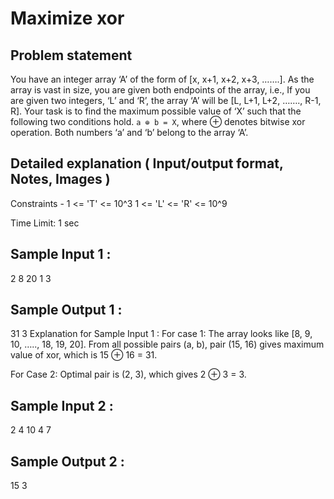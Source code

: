 ﻿# Maximize xor

## Problem statement
You have an integer array ‘A’ of the form of [x, x+1, x+2, x+3, …….]. As the array is vast in size, you are given both endpoints of the array, i.e., If you are given two integers, ‘L’ and ‘R’, the array ‘A’ will be [L, L+1, L+2, ……., R-1, R]. Your task is to find the maximum possible value of ‘X’ such that the following two conditions hold.
`a ⊕ b = X`, where ⊕ denotes bitwise xor operation.
Both numbers ‘a’ and ‘b’ belong to the array ‘A’.
## Detailed explanation ( Input/output format, Notes, Images )
Constraints -
1 <= 'T' <= 10^3
1 <= 'L' <= 'R' <= 10^9

Time Limit: 1 sec
## Sample Input 1 :
2
8 20
1 3
## Sample Output 1 :
31
3
Explanation for Sample Input 1 :
For case 1:
The array looks like [8, 9, 10, ….., 18, 19, 20]. From all possible pairs (a, b), pair (15, 16) gives maximum value of xor, which is 15 ⊕ 16 = 31.

For Case 2:
Optimal pair is (2, 3), which gives 2 ⊕ 3 = 3.
## Sample Input 2 :
2
4 10
4 7
## Sample Output 2 :
15
3